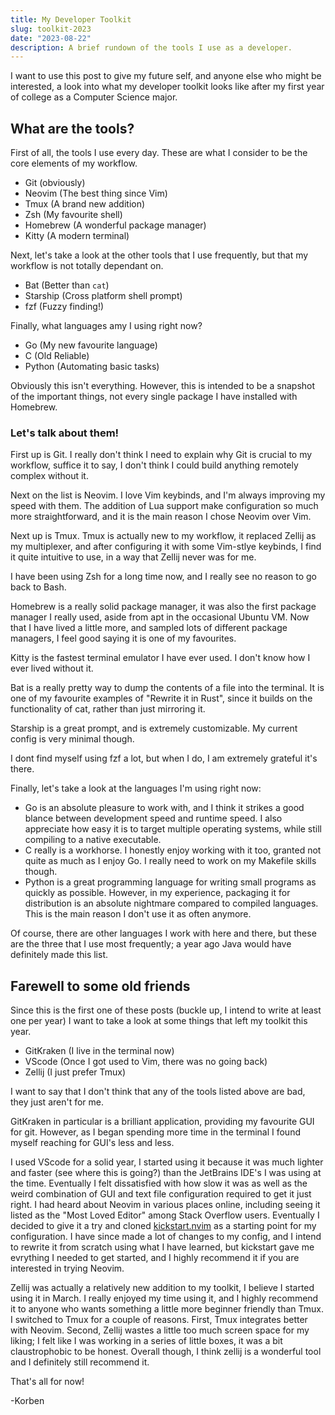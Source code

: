 ```yaml
---
title: My Developer Toolkit
slug: toolkit-2023
date: "2023-08-22"
description: A brief rundown of the tools I use as a developer.
---
```


I want to use this post to give my future self, and anyone else who might be interested, a look into what my developer toolkit looks like after my first year of college as a Computer Science major.

## What are the tools?

First of all, the tools I use every day. These are what I consider to be the core elements of my workflow.

- Git (obviously)
- Neovim (The best thing since Vim)
- Tmux (A brand new addition)
- Zsh (My favourite shell)
- Homebrew (A wonderful package manager)
- Kitty (A modern terminal)

Next, let's take a look at the other tools that I use frequently, but that my workflow is not totally dependant on.

- Bat (Better than `cat`)
- Starship (Cross platform shell prompt)
- fzf (Fuzzy finding!)

Finally, what languages amy I using right now?

- Go (My new favourite language)
- C (Old Reliable)
- Python (Automating basic tasks)

Obviously this isn't everything. However, this is intended to be a snapshot of the important things, not every single package I have installed with Homebrew.

### Let's talk about them!

First up is Git. I really don't think I need to explain why Git is crucial to my workflow, suffice it to say, I don't think I could build anything remotely complex without it.

Next on the list is Neovim. I love Vim keybinds, and I'm always improving my speed with them. The addition of Lua support make configuration so much more straightforward, and it is the main reason I chose Neovim over Vim.

Next up is Tmux. Tmux is actually new to my workflow, it replaced Zellij as my multiplexer, and after configuring it with some Vim-stlye keybinds, I find it quite intuitive to use, in a way that Zellij never was for me.

I have been using Zsh for a long time now, and I really see no reason to go back to Bash.

Homebrew is a really solid package manager, it was also the first package manager I really used, aside from apt in the occasional Ubuntu VM. Now that I have lived a little more, and sampled lots of different package managers, I feel good saying it is one of my favourites.

Kitty is the fastest terminal emulator I have ever used. I don't know how I ever lived without it.

Bat is a really pretty way to dump the contents of a file into the terminal. It is one of my favourite examples of "Rewrite it in Rust", since it builds on the functionality of cat, rather than just mirroring it.

Starship is a great prompt, and is extremely customizable. My current config is very minimal though.

I dont find myself using fzf a lot, but when I do, I am extremely grateful it's there.

Finally, let's take a look at the languages I'm using right now:

- Go is an absolute pleasure to work with, and I think it strikes a good blance between development speed and runtime speed. I also appreciate how easy it is to target multiple operating systems, while still compiling to a native executable.
- C really is a workhorse. I honestly enjoy working with it too, granted not quite as much as I enjoy Go. I really need to work on my Makefile skills though.
- Python is a great programming language for writing small programs as quickly as possible. However, in my experience, packaging it for distribution is an absolute nightmare compared to compiled languages. This is the main reason I don't use it as often anymore.

Of course, there are other languages I work with here and there, but these are the three that I use most frequently; a year ago Java would have definitely made this list.

## Farewell to some old friends

Since this is the first one of these posts (buckle up, I intend to write at least one per year) I want to take a look at some things that left my toolkit this year.

- GitKraken (I live in the terminal now)
- VScode (Once I got used to Vim, there was no going back)
- Zellij (I just prefer Tmux)

I want to say that I don't think that any of the tools listed above are bad, they just aren't for me.

GitKraken in particular is a brilliant application, providing my favourite GUI for git. However, as I began spending more time in the terminal I found myself reaching for GUI's less and less.

I used VScode for a solid year, I started using it because it was much lighter and faster (see where this is going?) than the JetBrains IDE's I was using at the time. Eventually I felt dissatisfied with how slow it was as well as the weird combination of GUI and text file configuration required to get it just right. I had heard about Neovim in various places online, including seeing it listed as the "Most Loved Editor" among Stack Overflow users. Eventually I decided to give it a try and cloned [kickstart.nvim](https://github.com/nvim-lua/kickstart.nvim) as a starting point for my configuration. I have since made a lot of changes to my config, and I intend to rewrite it from scratch using what I have learned, but kickstart gave me evrything I needed to get started, and I highly recommend it if you are interested in trying Neovim.

Zellij was actually a relatively new addition to my toolkit, I believe I started using it in March. I  really enjoyed my time using it, and I highly recommend it to anyone who wants something a little more beginner friendly than Tmux. I switched to Tmux for a couple of reasons. First, Tmux integrates better with Neovim. Second, Zellij wastes a little too much screen space for my liking; I felt like I was working in a series of little boxes, it was a bit claustrophobic to be honest. Overall though, I think zellij is a wonderful tool and I definitely still recommend it.

That's all for now!

-Korben
